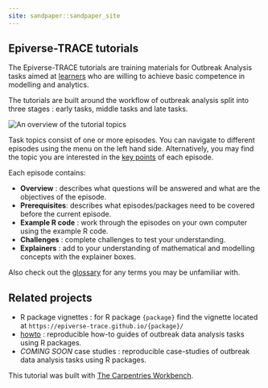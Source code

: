 ```yaml
---
site: sandpaper::sandpaper_site
---
```


## Epiverse-TRACE tutorials

The Epiverse-TRACE tutorials are training materials for Outbreak Analysis tasks aimed at [learners](../profiles.md) who are willing to achieve basic competence in modelling and analytics.

The tutorials are built around the workflow of outbreak analysis split into three stages : early tasks, middle tasks and late tasks.

![An overview of the tutorial topics](https://epiverse-trace.github.io/task_pipeline-minimal.svg)

Task topics consist of one or more episodes. You can navigate to different episodes using the menu on the left hand side. Alternatively, you may find the topic you are interested in the [key points](../key-points.md) of each episode.

Each episode contains:

+ **Overview** : describes what questions will be answered and what are the objectives of the episode.
+ **Prerequisites**: describes what episodes/packages need to be covered before the current episode.
+ **Example R code** : work through the episodes on your own computer using the example R code.
+ **Challenges** : complete challenges to test your understanding.
+ **Explainers** : add to your understanding of mathematical and modelling concepts with the explainer boxes.

Also check out the [glossary](../reference.md) for any terms you may be unfamiliar with. 

## Related projects

+ R package vignettes : for R package `{package}` find the vignette located at `https://epiverse-trace.github.io/{package}/`
+ [howto](https://epiverse-trace.github.io/howto/) : reproducible how-to guides of outbreak data analysis tasks using R packages.
+ *COMING SOON* case studies : reproducible case-studies of outbreak data analysis tasks using R packages.



This tutorial was built with [The Carpentries Workbench][workbench]. 

 
[workbench]: https://carpentries.github.io/sandpaper-docs

